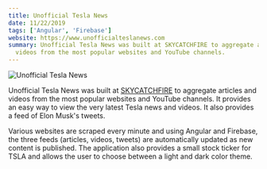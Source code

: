 ```yaml
---
title: Unofficial Tesla News
date: 11/22/2019
tags: ['Angular', 'Firebase']
website: https://www.unofficialteslanews.com
summary: Unofficial Tesla News was built at SKYCATCHFIRE to aggregate articles and
  videos from the most popular websites and YouTube channels.
---
```


![Unofficial Tesla News](/static/images/content/unofficial-tesla-news.jpg)

Unofficial Tesla News was built at [SKYCATCHFIRE](https://skycatchfire.com) to aggregate articles and videos from the most popular websites and YouTube channels. It provides an easy way to view the very latest Tesla news and videos. It also provides a feed of Elon Musk's tweets.

Various websites are scraped every minute and using Angular and Firebase, the three feeds (articles, videos, tweets) are automatically updated as new content is published. The application also provides a small stock ticker for TSLA and allows the user to choose between a light and dark color theme.
